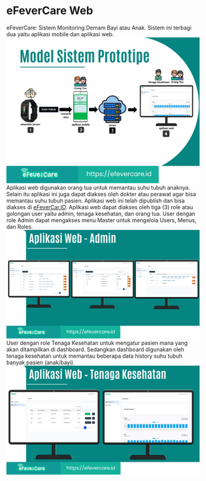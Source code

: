 # eFeverCare Web
eFeverCare: Sistem Monitoring Demam Bayi atau Anak. Sistem ini terbagi dua yaitu aplikasi mobile dan aplikasi web. 
![eFeverCareWeb](images/01.jpg)
Aplikasi web digunakan orang tua untuk memantau suhu tubuh anaknya. Selain itu aplikasi ini juga dapat diakses oleh dokter atau perawat agar bisa memantau suhu tubuh pasien. Aplikasi web ini telah dipublish dan bisa diakses di [eFeverCar.ID](https://efevercare.id/).
Aplikasi web dapat diakses oleh tiga (3) role atau golongan user yaitu admin, tenaga kesehatan, dan orang tua. User dengan role Admin dapat mengakses menu Master untuk mengelola Users, Menus, dan Roles.
![eFeverCareWeb](images/02.jpg)
User dengan role Tenaga Kesehatan untuk mengatur pasien mana yang akan ditampilkan di dashboard. Sedangkan dashboard digunakan oleh tenaga kesehatan untuk memantau beberapa data history suhu tubuh banyak pasien (anak/bayi).
![eFeverCareWeb](images/03.jpg)
